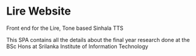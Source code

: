 # Lire Website
Front end for the Lire, Tone based Sinhala TTS

This SPA contains all the details about the final year research done at the BSc Hons at Srilanka Institute of Information Technology
